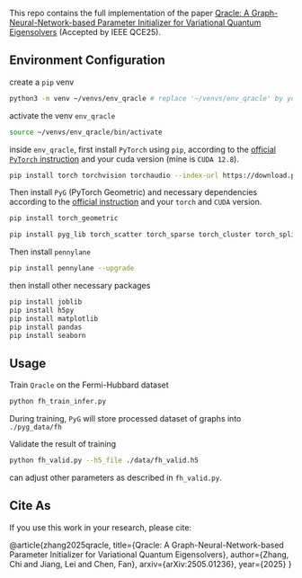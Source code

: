 This repo contains the full implementation of the paper [Qracle: A Graph-Neural-Network-based Parameter Initializer for Variational Quantum Eigensolvers](https://arxiv.org/abs/2505.01236) (Accepted by IEEE QCE25).








## Environment Configuration

create a `pip` venv 

```bash 
python3 -m venv ~/venvs/env_qracle # replace '~/venvs/env_qracle' by your actual venv path
```

activate the venv `env_qracle` 

```bash
source ~/venvs/env_qracle/bin/activate
```


inside `env_qracle`, first install `PyTorch` using `pip`, according to the  [official `PyTorch` instruction](https://pytorch.org/get-started/locally/) and your cuda version (mine is `CUDA 12.8`). 


```bash
pip install torch torchvision torchaudio --index-url https://download.pytorch.org/whl/cu128
```

Then install `PyG` (PyTorch Geometric) and necessary dependencies according to the [official instruction](https://pytorch-geometric.readthedocs.io/en/latest/install/installation.html) and your `torch` and `CUDA` version. 

```bash
pip install torch_geometric

pip install pyg_lib torch_scatter torch_sparse torch_cluster torch_spline_conv -f https://data.pyg.org/whl/torch-2.7.0+cu128.html #install torch_geometric independencies
```


Then install `pennylane` 

```bash
pip install pennylane --upgrade
```


then install other necessary packages 
```bash
pip install joblib
pip install h5py
pip install matplotlib
pip install pandas
pip install seaborn
```

## Usage

Train `Qracle` on the Fermi-Hubbard dataset 

```bash 
python fh_train_infer.py
```
During training, `PyG` will store processed dataset of graphs into `./pyg_data/fh`

Validate the result of training

```bash 
python fh_valid.py --h5_file ./data/fh_valid.h5
```
can adjust other parameters as described in `fh_valid.py`. 

## Cite As 

If you use this work in your research, please cite:

@article{zhang2025qracle,
  title={Qracle: A Graph-Neural-Network-based Parameter Initializer for Variational Quantum Eigensolvers},
  author={Zhang, Chi and Jiang, Lei and Chen, Fan},
  arxiv={arXiv:2505.01236},
  year={2025}
}